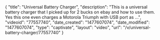 {
    "title": "Universal Battery Charger",
    "description": "This is a universal battery charger that I picked up for 2 bucks on ebay and how to use them. Yes this one even charges a Motorola Triumph with USB port as ...",
    "videoid": "77557740",
    "date_created": "1477607074",
    "date_modified": "1477607074",
    "type": "captivate",
    "layout": "video",
    "url": "\/v\/universal-battery-charger\/77557740"
}